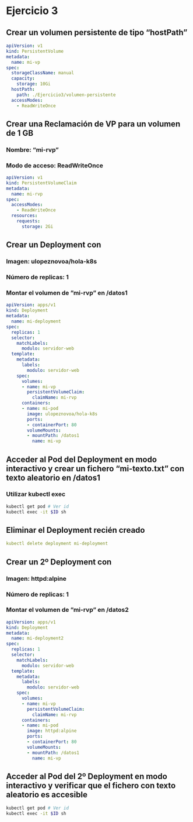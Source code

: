 # Ejercicio 3

## Crear un volumen persistente de tipo “hostPath”

```yml
apiVersion: v1
kind: PersistentVolume
metadata:
  name: mi-vp
spec:
  storageClassName: manual
  capacity:
    storage: 10Gi
  hostPath:
    path: ./Ejercicio3/volumen-persistente
  accessModes:
    - ReadWriteOnce
```

## Crear una Reclamación de VP para un volumen de 1 GB

### Nombre: “mi-rvp”

### Modo de acceso: ReadWriteOnce

```yml
apiVersion: v1
kind: PersistentVolumeClaim
metadata:
  name: mi-rvp
spec:
  accessModes:
    - ReadWriteOnce
  resources:
    requests:
      storage: 2Gi
```

## Crear un Deployment con

### Imagen: ulopeznovoa/hola-k8s

### Número de replicas: 1

### Montar el volumen de ”mi-rvp” en /datos1

```yml
apiVersion: apps/v1
kind: Deployment
metadata:
  name: mi-deployment
spec:
  replicas: 1
  selector:
    matchLabels:
      modulo: servidor-web
  template:
    metadata:
      labels:
        modulo: servidor-web
    spec: 
      volumes:
      - name: mi-vp
        persistentVolumeClaim:
          claimName: mi-rvp
      containers:
      - name: mi-pod
        image: ulopeznovoa/hola-k8s
        ports:
        - containerPort: 80
        volumeMounts:
        - mountPath: /datos1
          name: mi-vp
```

## Acceder al Pod del Deployment en modo interactivo y crear un fichero “mi-texto.txt” con texto aleatorio en /datos1

### Utilizar kubectl exec

```bash
kubectl get pod # Ver id
kubectl exec -it $ID sh
```

## Eliminar el Deployment recién creado

```yml
kubectl delete deployment mi-deployment
```

## Crear un 2º Deployment con

### Imagen: httpd:alpine

### Número de replicas: 1

### Montar el volumen de ”mi-rvp” en /datos2

```yml
apiVersion: apps/v1
kind: Deployment
metadata:
  name: mi-deployment2
spec:
  replicas: 1
  selector:
    matchLabels:
      modulo: servidor-web
  template:
    metadata:
      labels:
        modulo: servidor-web
    spec: 
      volumes:
      - name: mi-vp
        persistentVolumeClaim:
          claimName: mi-rvp
      containers:
      - name: mi-pod
        image: httpd:alpine
        ports:
        - containerPort: 80
        volumeMounts:
        - mountPath: /datos1
          name: mi-vp
```

## Acceder al Pod del 2º Deployment en modo interactivo y verificar que el fichero con texto aleatorio es accesible

```bash
kubectl get pod # Ver id
kubectl exec -it $ID sh
```